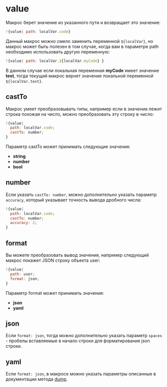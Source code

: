 # value
Макрос  берет значение из указанного пути и возвращает это значение:
```js 
!{value| path: localVar.code}
```

Данный макрос можно смело заменить переменной `${localVar}`, но макрос может быть полезен в том случае, когда вам в параметре path необходимо использовать другую переменную:
```js 
!{value| path: localVar.${localVar.myCode} }
```

В данном случае если локальная переменная **myCode** имеет значение **test**, тогда текущий макрос вернет значение локальной переменной `${localVar.test}`.
## castTo

Макрос умеет преобразовывать типы, например если в значении лежит строка похожая на число, можно преобразовать эту строку в число:
```js 
!{value|
  path: localVar.code;
  castTo: number;
}
```

Параметр castTo может принимать следующие значения:
* **string**
* **number**
* **bool**
## number

Если указать `castTo: number`, можно дополнительно указать параметр `accuracy`, который указывает точность вывода дробного числа:
```js 
!{value|
  path: localVar.code;
  castTo: number;
  accuracy: 2;
}
```


## format

Вы можете преобразовать вывод значения, например следующий макрос покажет JSON строку объекта user:
```js 
!{value|
  path: user;
  format: json;
}
```

Параметр format может принимать значения:
* **json**
* **yaml** 
## json

Если `format: json`, тогда можно дополнительно указать параметр `spaces` - пробелы вставляемые в начало строки для форматирования json строки.
## yaml

Если `format: json`, в макросе можно указать параметры описанные в документации метода [dump](https://www.npmjs.com/package/js-yaml).


